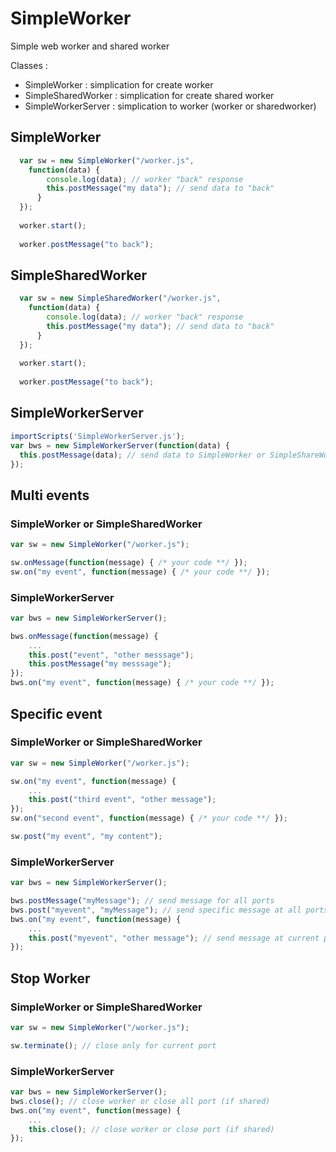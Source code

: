 # SimpleWorker
Simple web worker and shared worker

Classes :
- SimpleWorker : simplication for create worker
- SimpleSharedWorker : simplication for create shared worker
- SimpleWorkerServer : simplication to worker (worker or sharedworker)

## SimpleWorker
``` javascript
  var sw = new SimpleWorker("/worker.js",
    function(data) {
        console.log(data); // worker "back" response
        this.postMessage("my data"); // send data to "back"
      }
  });
  
  worker.start();
  
  worker.postMessage("to back");
```

## SimpleSharedWorker
``` javascript
  var sw = new SimpleSharedWorker("/worker.js",
    function(data) {
        console.log(data); // worker "back" response
        this.postMessage("my data"); // send data to "back"
      }
  });
  
  worker.start();
  
  worker.postMessage("to back");
```

## SimpleWorkerServer
``` javascript
importScripts('SimpleWorkerServer.js');
var bws = new SimpleWorkerServer(function(data) {
  this.postMessage(data); // send data to SimpleWorker or SimpleShareWorker (Front)
});

```


## Multi events

### SimpleWorker or SimpleSharedWorker

``` javascript
var sw = new SimpleWorker("/worker.js");

sw.onMessage(function(message) { /* your code **/ });
sw.on("my event", function(message) { /* your code **/ });
```

### SimpleWorkerServer

``` javascript
var bws = new SimpleWorkerServer();

bws.onMessage(function(message) { 
    ...
    this.post("event", "other messsage");
    this.postMessage("my messsage");
});
bws.on("my event", function(message) { /* your code **/ });
```

## Specific event

### SimpleWorker or SimpleSharedWorker
``` javascript
var sw = new SimpleWorker("/worker.js");

sw.on("my event", function(message) { 
    ... 
    this.post("third event", "other message");
});
sw.on("second event", function(message) { /* your code **/ });

sw.post("my event", "my content");
```


### SimpleWorkerServer
``` javascript
var bws = new SimpleWorkerServer();

bws.postMessage("myMessage"); // send message for all ports
bws.post("myevent", "myMessage"); // send specific message at all ports
bws.on("my event", function(message) { 
    ...
    this.post("myevent", "other message"); // send message at current port only
});
```


## Stop Worker 

### SimpleWorker or SimpleSharedWorker
``` javascript
var sw = new SimpleWorker("/worker.js");

sw.terminate(); // close only for current port
```

### SimpleWorkerServer
``` javascript
var bws = new SimpleWorkerServer();
bws.close(); // close worker or close all port (if shared)
bws.on("my event", function(message) { 
    ...
    this.close(); // close worker or close port (if shared)
});
```